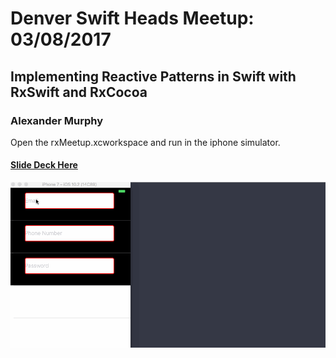 # Denver Swift Heads Meetup: 03/08/2017
## Implementing Reactive Patterns in Swift with RxSwift and RxCocoa
### Alexander Murphy

Open the rxMeetup.xcworkspace and run in the iphone simulator.
#### [Slide Deck Here](http://slides.com/thexande/deck-8#/)
![demo](multifield.gif?raw=true "Demo")
